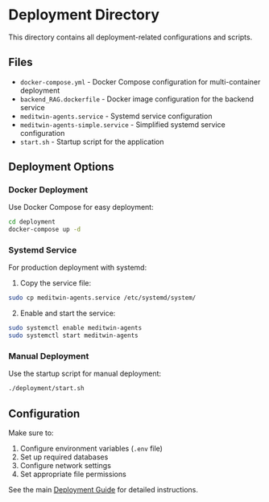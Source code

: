 # Deployment Directory

This directory contains all deployment-related configurations and scripts.

## Files

- `docker-compose.yml` - Docker Compose configuration for multi-container deployment
- `backend_RAG.dockerfile` - Docker image configuration for the backend service
- `meditwin-agents.service` - Systemd service configuration
- `meditwin-agents-simple.service` - Simplified systemd service configuration
- `start.sh` - Startup script for the application

## Deployment Options

### Docker Deployment

Use Docker Compose for easy deployment:

```bash
cd deployment
docker-compose up -d
```

### Systemd Service

For production deployment with systemd:

1. Copy the service file:
```bash
sudo cp meditwin-agents.service /etc/systemd/system/
```

2. Enable and start the service:
```bash
sudo systemctl enable meditwin-agents
sudo systemctl start meditwin-agents
```

### Manual Deployment

Use the startup script for manual deployment:

```bash
./deployment/start.sh
```

## Configuration

Make sure to:
1. Configure environment variables (`.env` file)
2. Set up required databases
3. Configure network settings
4. Set appropriate file permissions

See the main [Deployment Guide](../docs/DEPLOYMENT.md) for detailed instructions.
